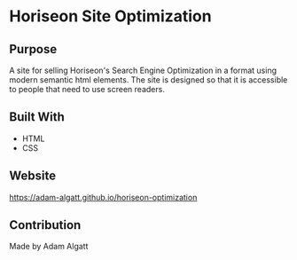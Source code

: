 # Horiseon Site Optimization

## Purpose
A site for selling Horiseon's Search Engine Optimization in a  format using modern semantic html elements. The site is designed so that it is accessible to people that need to use screen readers. 

## Built With
* HTML
* CSS

## Website
https://adam-algatt.github.io/horiseon-optimization

## Contribution
Made by Adam Algatt